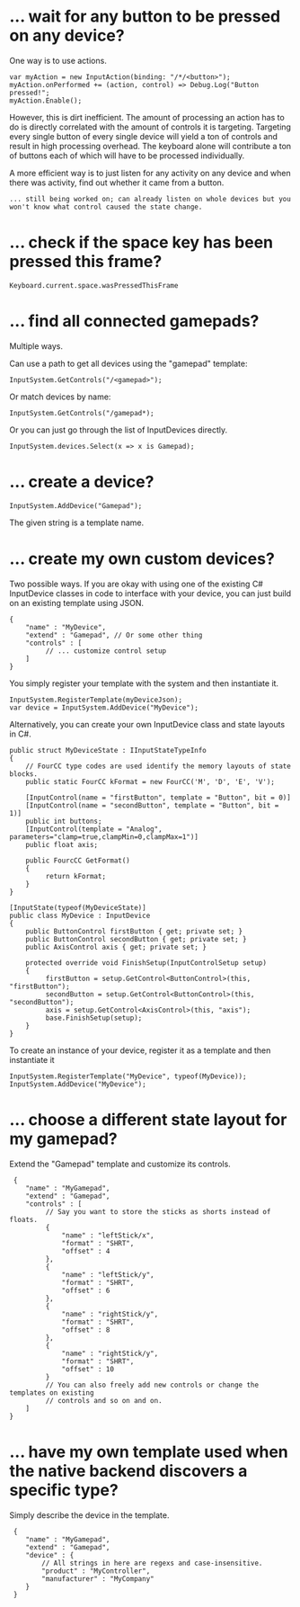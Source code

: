 # ... wait for any button to be pressed on any device?

One way is to use actions.

    var myAction = new InputAction(binding: "/*/<button>");
    myAction.onPerformed += (action, control) => Debug.Log("Button pressed!";
    myAction.Enable();

However, this is dirt inefficient. The amount of processing an action has to do is directly correlated with the amount of controls it is targeting. Targeting every single button of every single device will yield a ton of controls and result in high processing overhead. The keyboard alone will contribute a ton of buttons each of which will have to be processed individually.

A more efficient way is to just listen for any activity on any device and when there was activity, find out whether it came from a button.

    ... still being worked on; can already listen on whole devices but you won't know what control caused the state change.

# ... check if the space key has been pressed this frame?

    Keyboard.current.space.wasPressedThisFrame

# ... find all connected gamepads?

Multiple ways.

Can use a path to get all devices using the "gamepad" template:

    InputSystem.GetControls("/<gamepad>");

Or match devices by name:

    InputSystem.GetControls("/gamepad*);

Or you can just go through the list of InputDevices directly.

    InputSystem.devices.Select(x => x is Gamepad);

# ... create a device?

    InputSystem.AddDevice("Gamepad");

The given string is a template name.

# ... create my own custom devices?

Two possible ways. If you are okay with using one of the existing C# InputDevice classes in code to interface with your device, you can just build on an existing template using JSON.

    {
        "name" : "MyDevice",
        "extend" : "Gamepad", // Or some other thing
        "controls" : [
             // ... customize control setup
        ]
    }

You simply register your template with the system and then instantiate it.

    InputSystem.RegisterTemplate(myDeviceJson);
    var device = InputSystem.AddDevice("MyDevice");

Alternatively, you can create your own InputDevice class and state layouts in C#.

    public struct MyDeviceState : IInputStateTypeInfo
    {
        // FourCC type codes are used identify the memory layouts of state blocks.
        public static FourCC kFormat = new FourCC('M', 'D', 'E', 'V');

        [InputControl(name = "firstButton", template = "Button", bit = 0)]
        [InputControl(name = "secondButton", template = "Button", bit = 1)]
        public int buttons;
        [InputControl(template = "Analog", parameters="clamp=true,clampMin=0,clampMax=1")]
        public float axis;

        public FourcCC GetFormat()
        {
             return kFormat;
        }
    }

    [InputState(typeof(MyDeviceState)]
    public class MyDevice : InputDevice
    {
        public ButtonControl firstButton { get; private set; }
        public ButtonControl secondButton { get; private set; }
        public AxisControl axis { get; private set; }

        protected override void FinishSetup(InputControlSetup setup)
        {
             firstButton = setup.GetControl<ButtonControl>(this, "firstButton");
             secondButton = setup.GetControl<ButtonControl>(this, "secondButton");
             axis = setup.GetControl<AxisControl>(this, "axis");
             base.FinishSetup(setup);
        }
    }

To create an instance of your device, register it as a template and then instantiate it

    InputSystem.RegisterTemplate("MyDevice", typeof(MyDevice));
    InputSystem.AddDevice("MyDevice");

# ... choose a different state layout for my gamepad?

Extend the "Gamepad" template and customize its controls.

     {
        "name" : "MyGamepad",
        "extend" : "Gamepad",
        "controls" : [
             // Say you want to store the sticks as shorts instead of floats.
             {
                 "name" : "leftStick/x",
                 "format" : "SHRT",
                 "offset" : 4
             },
             {
                 "name" : "leftStick/y",
                 "format" : "SHRT",
                 "offset" : 6
             },
             {
                 "name" : "rightStick/y",
                 "format" : "SHRT",
                 "offset" : 8
             },
             {
                 "name" : "rightStick/y",
                 "format" : "SHRT",
                 "offset" : 10
             }
             // You can also freely add new controls or change the templates on existing
             // controls and so on and on.
        ]
    }

# ... have my own template used when the native backend discovers a specific type?

Simply describe the device in the template.

     {
        "name" : "MyGamepad",
        "extend" : "Gamepad",
        "device" : {
            // All strings in here are regexs and case-insensitive.
            "product" : "MyController",
            "manufacturer" : "MyCompany"
        }
     }
